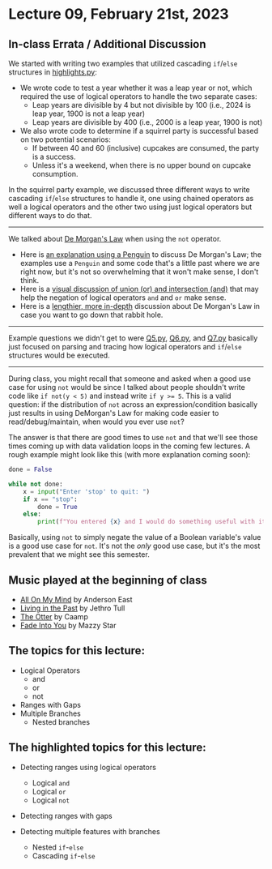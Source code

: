 # Lecture 09, February 21st, 2023

## In-class Errata / Additional Discussion

We started with writing two examples that utilized cascading `if`/`else` structures in [highlights.py](highlights.py):

* We wrote code to test a year whether it was a leap year or not, which required the use of logical operators to handle the two separate cases:
	* Leap years are divisible by 4 but not divisible by 100 (i.e., 2024 is leap year, 1900 is not a leap year)
	* Leap years are divisible by 400 (i.e., 2000 is a leap year, 1900 is not)
* We also wrote code to determine if a squirrel party is successful based on two potential scenarios:
	* If between 40 and 60 (inclusive) cupcakes are consumed, the party is a success.
	* Unless it's a weekend, when there is no upper bound on cupcake consumption.

In the squirrel party example, we discussed three different ways to write cascading `if`/`else` structures to handle it, one using chained operators as well a logical operators and the other two using just logical operators but different ways to do that.

----

We talked about [De Morgan's Law](https://en.wikipedia.org/wiki/De_Morgan%27s_laws) when using the `not` operator.  

* Here is [an explanation using a Penguin](https://blog.penjee.com/what-is-demorgans-law-in-programming-answered-with-pics/) to discuss De Morgan's Law; the examples use a `Penguin` and some code that's a little past where we are right now, but it's not so overwhelming that it won't make sense, I don't think.  
* Here is a [visual discussion of union (or) and intersection (and)](https://www.youtube.com/watch?v=LBGbwQDhceg) that may help the negation of logical operators `and` and `or` make sense.  
* Here is a [lengthier, more in-depth](https://www.i-programmer.info/programming/theory/4977-dangerous-logic-de-morgan-a-programming.html) discussion about De Morgan's Law in case you want to go down that rabbit hole.

----

Example questions we didn't get to were [Q5.py](Q5.py), [Q6.py](Q6.py), and [Q7.py](Q7.py) basically just focused on parsing and tracing how logical operators and `if`/`else` structures would be executed.

----

During class, you might recall that someone and asked when a good use case for using `not` would be since I talked about people shouldn't write code like `if not(y < 5)` and instead write `if y >= 5`. This is a valid question: if the distribution of `not` across an expression/condition basically just results in using DeMorgan's Law for making code easier to read/debug/maintain, when would you ever use `not`?

The answer is that there are good times to use `not` and that we'll see those times coming up with data validation loops in the coming few lectures.  A rough example might look like this (with more explanation coming soon):

```python
done = False

while not done:
    x = input("Enter 'stop' to quit: ")
    if x == "stop":
        done = True
    else:
        print(f"You entered {x} and I would do something useful with it here.")
```

Basically, using `not` to simply negate the value of a Boolean variable's value is a good use case for `not`.  It's not the *only* good use case, but it's the most prevalent that we might see this semester.

## Music played at the beginning of class

* [All On My Mind](https://www.youtube.com/watch?v=1zSczaSm60U) by Anderson East
* [Living in the Past](https://www.youtube.com/watch?v=m__wmsIn99E) by Jethro Tull
* [The Otter](https://www.youtube.com/watch?v=3bR6zXPD6CQ) by Caamp
* [Fade Into You](https://www.youtube.com/watch?v=ImKY6TZEyrI) by Mazzy Star

## The topics for this lecture:

* Logical Operators
	- and
	- or
	- not
* Ranges with Gaps
* Multiple Branches
	- Nested branches

## The highlighted topics for this lecture:

* Detecting ranges using logical operators
	- Logical `and`
	- Logical `or`
	- Logical `not`

* Detecting ranges with gaps

* Detecting multiple features with branches
	- Nested `if`-`else`
	- Cascading `if`-`else`


